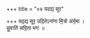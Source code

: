 +++
title = "०४ यदद्य सूर"

+++
यद॒द्य सूर॒ उदि॒तेऽना॑गा मि॒त्रो अ॑र्य॒मा ।  
सु॒वाति॑ सवि॒ता भगः॑ ॥